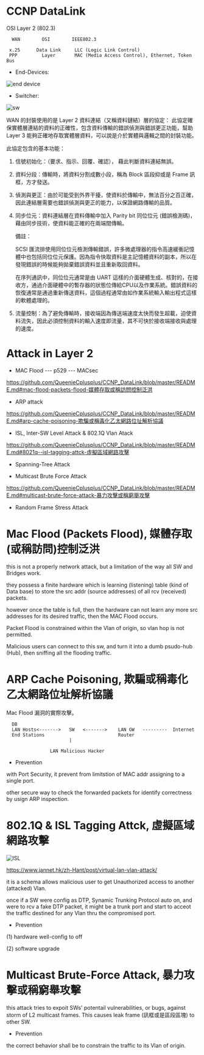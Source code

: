 # CCNP DataLink
OSI Layer 2 (802.3)


      WAN        OSI        IEEE802.3
                    
     x.25      Data Link     LLC (Logic Link Control)
     PPP         Layer       MAC (Media Access Control), Ethernet, Token Bus
     
* End-Devices:

![end device](https://scontent.ftpe8-3.fna.fbcdn.net/v/t1.0-9/94640851_4236881559658953_7588762712981635072_o.png?_nc_cat=107&_nc_sid=2d5d41&_nc_ohc=vr82mC0l2DYAX81Hnq2&_nc_ht=scontent.ftpe8-3.fna&oh=cd26a453f7d716e947591fba57465b41&oe=5ECE7915)

* Switcher:

![sw](https://scontent.ftpe8-3.fna.fbcdn.net/v/t1.0-9/95248772_4236883602992082_2837311621154471936_o.png?_nc_cat=107&_nc_sid=110474&_nc_ohc=hFQOcO-_nU8AX9Nqmd7&_nc_ht=scontent.ftpe8-3.fna&oh=794d975f93b93f5986f21b0d34e31be7&oe=5ECE97F4)

WAN 的封裝使用的是 Layer 2 資料連結（又稱資料鏈結）層的協定：
此協定確保實體層連結的資料的正確性，包含資料傳輸的錯誤偵測與錯誤更正功能，幫助 Layer 3 能夠正確地存取實體層資料，可以說是介於實體與邏輯之間的封裝功能。

此協定包含的基本功能：

1. 信號初始化：（要求、指示、回覆、確認）， 藉此判斷資料連結無誤。

2. 資料分段：傳輸時，將資料分割成數小段，稱為 Block 區段抑或是 Frame 訊框，方才發送。 

3. 偵測與更正：由於可能受到外界干擾，使資料於傳輸中，無法百分之百正確，因此連結層需要也錯誤偵測與更正的能力，以保證網路傳輸的品質。

4. 同步位元：資料連結層在資料傳輸中加入 Parity bit 同位位元 (錯誤檢測碼)，藉由同步技術，使資料能正確的在兩端間傳輸。

   備註：
   
   SCSI 匯流排使用同位位元檢測傳輸錯誤，許多微處理器的指令高速緩衝記憶體中也包括同位位元保護。因為指令快取資料是主記憶體資料的副本，所以在發現錯誤的時候能夠拋棄錯誤資料並且重新取回資料。
   
   在序列通訊中，同位位元通常是由 UART 這樣的介面硬體生成、核對的，在接收方，通過介面硬體中的暫存器的狀態位傳給CPU以及作業系統。錯誤資料的恢復通常是通過重新傳送資料，這個過程通常由如作業系統輸入輸出程式這樣的軟體處理的。 

5. 流量控制：為了避免傳輸時，接收端因為傳送端速度太快而發生超載，迫使資料流失，因此必須控制資料的輸入速度即流量，其不可快於接收端接收與處理的速度。

# Attack in Layer 2

* MAC Flood --- p529 --- MACsec

https://github.com/QueenieCplusplus/CCNP_DataLink/blob/master/README.md#mac-flood-packets-flood-媒體存取或稱訪問控制泛洪

* ARP attack

https://github.com/QueenieCplusplus/CCNP_DataLink/blob/master/README.md#arp-cache-poisoning-欺騙或稱毒化乙太網路位址解析協議

* ISL, Inter-SW Level Attack & 802.1Q Vlan Atack

https://github.com/QueenieCplusplus/CCNP_DataLink/blob/master/README.md#8021q--isl-tagging-attck-虛擬區域網路攻擊

* Spanning-Tree Attack

* Multicast Brute Force Attack

https://github.com/QueenieCplusplus/CCNP_DataLink/blob/master/README.md#multicast-brute-force-attack-暴力攻擊或稱窮舉攻擊

* Random Frame Stress Attack

# Mac Flood (Packets Flood), 媒體存取(或稱訪問)控制泛洪

this is not a properly network attack, but a limitation of the way all SW and Bridges work.

they possess a finite hardware which is learning (listening) table (kind of Data base) to store the src addr (source addresses) of all rcv (received) packets.

however once the table is full, then the hardware can not learn any more src addresses for its desired traffic, then the MAC Flood occurs.

Packet Flood is constrained within the Vlan of origin, so vlan hop is not permitted.

Malicious users can connect to this sw, and turn it into a dumb psudo-hub (Hub), then sniffing all the flooding traffic.

# ARP Cache Poisoning, 欺騙或稱毒化乙太網路位址解析協議

Mac Flood 漏洞的實際攻擊。

      DB
      LAN Hosts<------->   SW   <------->    LAN GW   ---------  Internet
      End Stations                           Router
                           |
                               
                    LAN Malicious Hacker 
                      
 * Prevention
 
 with Port Security, it prevent from limitstion of MAC addr assigning to a single port.
 
 other secure way to check the forwarded packets for identify correctness by usign ARP inspection.
 
 # 802.1Q & ISL Tagging Attck, 虛擬區域網路攻擊
 
 ![ISL](https://www.jannet.hk/content/public/upload/vlan-attack/01.png)
 
https://www.jannet.hk/zh-Hant/post/virtual-lan-vlan-attack/

it is a schema allows malicious user to get Unauthorized access to another (attacked) Vlan.

once if a SW were config as DTP, Synamic Trunking Protocol auto on, and were to rcv a fake DTP packet, it might be a trunk port and start to acceot the traffic destined for any Vlan thru the compromised port.

 * Prevention
 
 (1) hardware well-config to off
 
 (2) software upgrade

# Multicast Brute-Force Attack, 暴力攻擊或稱窮舉攻擊

this attack tries to expoit SWs' potentail vulnerabilities, or bugs, against storm of L2 multicast frames. This causes leak frame (訊框或是區段區塊) to other SW.

 * Prevention
 
 the correct behavior shall be to constrain the traffic to its Vlan of origin.





